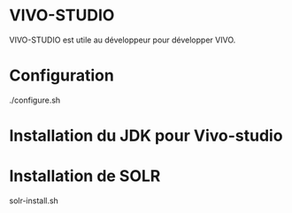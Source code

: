 # VIVO-STUDIO
VIVO-STUDIO est utile au développeur pour développer VIVO. 

# Configuration
  ./configure.sh 

# Installation du JDK pour Vivo-studio

# Installation de SOLR
solr-install.sh

